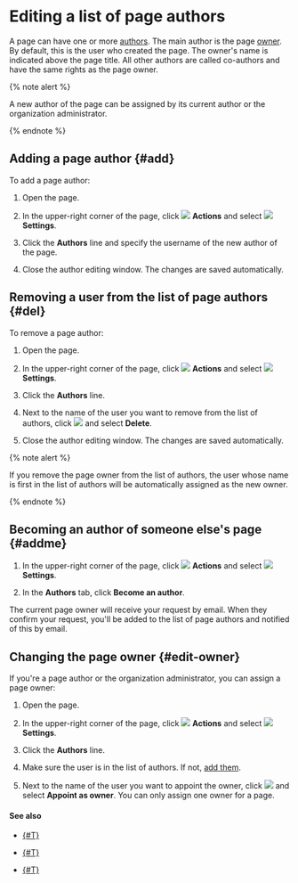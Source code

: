 # Editing a list of page authors

A page can have one or more [authors](../roles.md). The main author is the page [owner](#edit-owner). By default, this is the user who created the page. The owner's name is indicated above the page title. All other authors are called co-authors and have the same rights as the page owner.

{% note alert %}

A new author of the page can be assigned by its current author or the organization administrator.

{% endnote %}

## Adding a page author {#add}

To add a page author:

1. Open the page.

1. In the upper-right corner of the page, click ![](../../_assets/wiki/svg/actions-icon.svg) **Actions** and select ![](../../_assets/wiki/svg/access-setup.svg) **Settings**.

1. Click the **Authors** line and specify the username of the new author of the page.

1. Close the author editing window. The changes are saved automatically.

## Removing a user from the list of page authors {#del}

To remove a page author:

1. Open the page.

1. In the upper-right corner of the page, click ![](../../_assets/wiki/svg/actions-icon.svg) **Actions** and select ![](../../_assets/wiki/svg/access-setup.svg) **Settings**.

1. Click the **Authors** line.

1. Next to the name of the user you want to remove from the list of authors, click ![](../../_assets/wiki/svg/actions-icon.svg) and select **Delete**.

1. Close the author editing window. The changes are saved automatically.

{% note alert %}

If you remove the page owner from the list of authors, the user whose name is first in the list of authors will be automatically assigned as the new owner.

{% endnote %}

## Becoming an author of someone else's page {#addme}

1. In the upper-right corner of the page, click ![](../../_assets/wiki/svg/actions-icon.svg) **Actions** and select ![](../../_assets/wiki/svg/access-setup.svg) **Settings**.

1. In the **Authors** tab, click **Become an author**.

The current page owner will receive your request by email. When they confirm your request, you'll be added to the list of page authors and notified of this by email.



## Changing the page owner {#edit-owner}

If you're a page author or the organization administrator, you can assign a page owner:

1. Open the page.

1. In the upper-right corner of the page, click ![](../../_assets/wiki/svg/actions-icon.svg) **Actions** and select ![](../../_assets/wiki/svg/access-setup.svg) **Settings**.

1. Click the **Authors** line.

1. Make sure the user is in the list of authors. If not, [add them](#add).

1. Next to the name of the user you want to appoint the owner, click ![](../../_assets/wiki/svg/actions-icon.svg) and select **Appoint as owner**. You can only assign one owner for a page.

#### See also

- [{#T}](access-setup.md)

- [{#T}](move-page.md)

- [{#T}](../delete-page.md)
